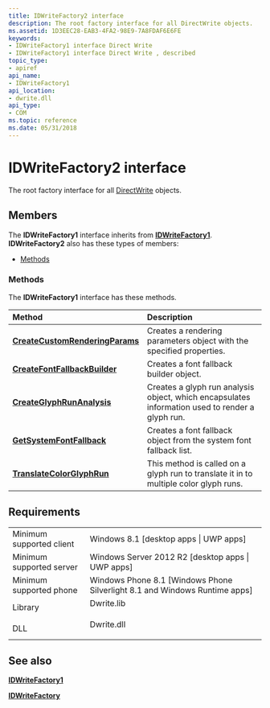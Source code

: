 ```yaml
---
title: IDWriteFactory2 interface
description: The root factory interface for all DirectWrite objects.
ms.assetid: 1D3EEC28-EAB3-4FA2-98E9-7A8FDAF6E6FE
keywords:
- IDWriteFactory1 interface Direct Write
- IDWriteFactory1 interface Direct Write , described
topic_type:
- apiref
api_name:
- IDWriteFactory1
api_location:
- dwrite.dll
api_type:
- COM
ms.topic: reference
ms.date: 05/31/2018
---
```


# IDWriteFactory2 interface

The root factory interface for all [DirectWrite](direct-write-portal.md) objects.

## Members

The **IDWriteFactory1** interface inherits from [**IDWriteFactory1**](https://msdn.microsoft.com/en-us/library/Hh780401(v=VS.85).aspx). **IDWriteFactory2** also has these types of members:

-   [Methods](#methods)

### Methods

The **IDWriteFactory1** interface has these methods.



| Method                                                                             | Description                                                                                                |
|:-----------------------------------------------------------------------------------|:-----------------------------------------------------------------------------------------------------------|
| [**CreateCustomRenderingParams**](idwritefactory2-createcustomrenderingparams.md) | Creates a rendering parameters object with the specified properties.<br/>                            |
| [**CreateFontFallbackBuilder**](https://msdn.microsoft.com/en-us/library/Dn280449(v=VS.85).aspx)     | Creates a font fallback builder object.<br/>                                                         |
| [**CreateGlyphRunAnalysis**](idwritefactory2-createglyphrunanalysis.md)           | Creates a glyph run analysis object, which encapsulates information used to render a glyph run.<br/> |
| [**GetSystemFontFallback**](idwritefactory2-getsystemfontfallback.md)             | Creates a font fallback object from the system font fallback list.<br/>                              |
| [**TranslateColorGlyphRun**](https://msdn.microsoft.com/en-us/library/Dn280451(v=VS.85).aspx)           | This method is called on a glyph run to translate it in to multiple color glyph runs.<br/>           |



 

## Requirements



|                                     |                                                                                         |
|-------------------------------------|-----------------------------------------------------------------------------------------|
| Minimum supported client<br/> | Windows 8.1 \[desktop apps \| UWP apps\]<br/>                                     |
| Minimum supported server<br/> | Windows Server 2012 R2 \[desktop apps \| UWP apps\]<br/>                          |
| Minimum supported phone<br/>  | Windows Phone 8.1 \[Windows Phone Silverlight 8.1 and Windows Runtime apps\]<br/> |
| Library<br/>                  | <dl> <dt>Dwrite.lib</dt> </dl>   |
| DLL<br/>                      | <dl> <dt>Dwrite.dll</dt> </dl>   |



## See also

<dl> <dt>

[**IDWriteFactory1**](https://msdn.microsoft.com/en-us/library/Hh780401(v=VS.85).aspx)
</dt> <dt>

[**IDWriteFactory**](https://msdn.microsoft.com/en-us/library/Dd368183(v=VS.85).aspx)
</dt> </dl>

 

 





